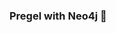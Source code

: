### Pregel with Neo4j 🚀



































































































































 









































































































































































